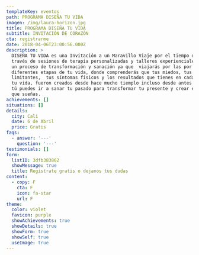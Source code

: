 ```yaml
---
templateKey: eventos
path: PROGRAMA DISEÑA TU VIDA
imagen: /img/laura-horizon.jpg
title: PROGRAMA DISEÑA TU VIDA
subtitle: INVITACIÓN DE CORAZÓN
cta: registrarme
date: 2018-04-06T23:00:56.000Z
description: >
  DISEÑA TU VIDA es una Invitación a un Maravillo Viaje por el tiempo donde a
  través de sesiones de terapia personalizadas y talleres experienciales vivirás
  un proceso de transformación y sanación ya que  viajarás por las por las
  diferentes etapas de tu vida, donde comprenderás que tus miedos, tus creencias
  limitantes,  tus síntomas físicos y los resultados que tienes en cada área de
  tu vida, fueron creados desde hace mucho tiemplo incluso desde antes de nacer;
  tú puedes ir a sanar tu pasado para transformar tu presente y crear el futuro
  que sueñas.
achievements: []
situations: []
details:
  city: Cali
  date: 6 de Abril
  price: Gratis
faqs:
  - answer: '---'
    question: '---'
testimonials: []
form:
  listID: 3dfb383862
  showMessage: true
  title: Registrate gratis o dejanos tus dudas
content:
  - copy: F
    cta: F
    icon: fa-star
    url: F
theme:
  color: violet
  favicon: purple
  showAchievements: true
  showDetails: true
  showForm: true
  showSelf: true
  useImage: true
---
```


